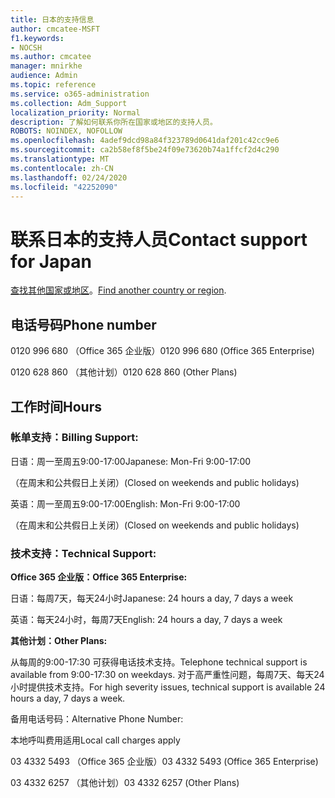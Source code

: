 ```yaml
---
title: 日本的支持信息
author: cmcatee-MSFT
f1.keywords:
- NOCSH
ms.author: cmcatee
manager: mnirkhe
audience: Admin
ms.topic: reference
ms.service: o365-administration
ms.collection: Adm_Support
localization_priority: Normal
description: 了解如何联系你所在国家或地区的支持人员。
ROBOTS: NOINDEX, NOFOLLOW
ms.openlocfilehash: 4adef9dcd98a84f323789d0641daf201c42cc9e6
ms.sourcegitcommit: ca2b58ef8f5be24f09e73620b74a1ffcf2d4c290
ms.translationtype: MT
ms.contentlocale: zh-CN
ms.lasthandoff: 02/24/2020
ms.locfileid: "42252090"
---
```

# <a name="contact-support-for-japan"></a><span data-ttu-id="49af1-103">联系日本的支持人员</span><span class="sxs-lookup"><span data-stu-id="49af1-103">Contact support for Japan</span></span>

<span data-ttu-id="49af1-104">[查找其他国家或地区](../contact-support-for-business-products.md)。</span><span class="sxs-lookup"><span data-stu-id="49af1-104">[Find another country or region](../contact-support-for-business-products.md).</span></span>

## <a name="phone-number"></a><span data-ttu-id="49af1-105">电话号码</span><span class="sxs-lookup"><span data-stu-id="49af1-105">Phone number</span></span>
<span data-ttu-id="49af1-106">0120 996 680 （Office 365 企业版）</span><span class="sxs-lookup"><span data-stu-id="49af1-106">0120 996 680 (Office 365 Enterprise)</span></span>

<span data-ttu-id="49af1-107">0120 628 860 （其他计划）</span><span class="sxs-lookup"><span data-stu-id="49af1-107">0120 628 860 (Other Plans)</span></span>

## <a name="hours"></a><span data-ttu-id="49af1-108">工作时间</span><span class="sxs-lookup"><span data-stu-id="49af1-108">Hours</span></span>
### <a name="billing-support"></a><span data-ttu-id="49af1-109">帐单支持：</span><span class="sxs-lookup"><span data-stu-id="49af1-109">Billing Support:</span></span>

<span data-ttu-id="49af1-110">日语：周一至周五9:00-17:00</span><span class="sxs-lookup"><span data-stu-id="49af1-110">Japanese: Mon-Fri 9:00-17:00</span></span>

<span data-ttu-id="49af1-111">（在周末和公共假日上关闭）</span><span class="sxs-lookup"><span data-stu-id="49af1-111">(Closed on weekends and public holidays)</span></span>

<span data-ttu-id="49af1-112">英语：周一至周五9:00-17:00</span><span class="sxs-lookup"><span data-stu-id="49af1-112">English: Mon-Fri 9:00-17:00</span></span>

<span data-ttu-id="49af1-113">（在周末和公共假日上关闭）</span><span class="sxs-lookup"><span data-stu-id="49af1-113">(Closed on weekends and public holidays)</span></span>

### <a name="technical-support"></a><span data-ttu-id="49af1-114">技术支持：</span><span class="sxs-lookup"><span data-stu-id="49af1-114">Technical Support:</span></span>

<span data-ttu-id="49af1-115">**Office 365 企业版：**</span><span class="sxs-lookup"><span data-stu-id="49af1-115">**Office 365 Enterprise:**</span></span>

<span data-ttu-id="49af1-116">日语：每周7天，每天24小时</span><span class="sxs-lookup"><span data-stu-id="49af1-116">Japanese: 24 hours a day, 7 days a week</span></span>

<span data-ttu-id="49af1-117">英语：每天24小时，每周7天</span><span class="sxs-lookup"><span data-stu-id="49af1-117">English: 24 hours a day, 7 days a week</span></span>

<span data-ttu-id="49af1-118">**其他计划：**</span><span class="sxs-lookup"><span data-stu-id="49af1-118">**Other Plans:**</span></span>

<span data-ttu-id="49af1-119">从每周的9:00-17:30 可获得电话技术支持。</span><span class="sxs-lookup"><span data-stu-id="49af1-119">Telephone technical support is available from 9:00-17:30 on weekdays.</span></span> <span data-ttu-id="49af1-120">对于高严重性问题，每周7天、每天24小时提供技术支持。</span><span class="sxs-lookup"><span data-stu-id="49af1-120">For high severity issues, technical support is available 24 hours a day, 7 days a week.</span></span>

<span data-ttu-id="49af1-121">备用电话号码：</span><span class="sxs-lookup"><span data-stu-id="49af1-121">Alternative Phone Number:</span></span>

<span data-ttu-id="49af1-122">本地呼叫费用适用</span><span class="sxs-lookup"><span data-stu-id="49af1-122">Local call charges apply</span></span>

<span data-ttu-id="49af1-123">03 4332 5493 （Office 365 企业版）</span><span class="sxs-lookup"><span data-stu-id="49af1-123">03 4332 5493 (Office 365 Enterprise)</span></span>

<span data-ttu-id="49af1-124">03 4332 6257 （其他计划）</span><span class="sxs-lookup"><span data-stu-id="49af1-124">03 4332 6257 (Other Plans)</span></span>